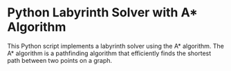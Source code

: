 # Python Labyrinth Solver with A* Algorithm
This Python script implements a labyrinth solver using the A* algorithm. The A* algorithm is a pathfinding algorithm that efficiently finds the shortest path between two points on a graph.

